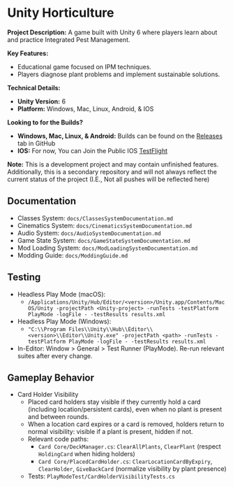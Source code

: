 # Unity Horticulture

**Project Description:** A game built with Unity 6 where players learn about and practice Integrated Pest Management.

**Key Features:**

*   Educational game focused on IPM techniques.
*   Players diagnose plant problems and implement sustainable solutions.

**Technical Details:**

*   **Unity Version:** 6
*   **Platform:** Windows, Mac, Linux, Android, & IOS

**Looking to for the Builds?**

*   **Windows, Mac, Linux, & Android:** Builds can be found on the [Releases](https://github.com/Unity-Environmental-University/Horticulture-Scripts/releases) tab in GitHub
*   **IOS:** For now, You can Join the Public IOS [TestFlight](https://testflight.apple.com/join/1f84McMq)

**Note:** This is a development project and may contain unfinished features. Additionally, this is a secondary repository and will not always reflect the current status of the project (I.E., Not all pushes will be reflected here)

## Documentation

- Classes System: `docs/ClassesSystemDocumentation.md`
- Cinematics System: `docs/CinematicsSystemDocumentation.md`
- Audio System: `docs/AudioSystemDocumentation.md`
- Game State System: `docs/GameStateSystemDocumentation.md`
- Mod Loading System: `docs/ModLoadingSystemDocumentation.md`
- Modding Guide: `docs/ModdingGuide.md`

## Testing

- Headless Play Mode (macOS):
  - `/Applications/Unity/Hub/Editor/<version>/Unity.app/Contents/MacOS/Unity -projectPath <Unity-project> -runTests -testPlatform PlayMode -logFile - -testResults results.xml`
- Headless Play Mode (Windows):
  - `"C:\\Program Files\\Unity\\Hub\\Editor\\<version>\\Editor\\Unity.exe" -projectPath <path> -runTests -testPlatform PlayMode -logFile - -testResults results.xml`
- In-Editor: Window > General > Test Runner (PlayMode). Re-run relevant suites after every change.

## Gameplay Behavior

- Card Holder Visibility
  - Placed card holders stay visible if they currently hold a card (including location/persistent cards), even when no plant is present and between rounds.
  - When a location card expires or a card is removed, holders return to normal visibility: visible if a plant is present, hidden if not.
  - Relevant code paths:
    - `Card Core/DeckManager.cs`: `ClearAllPlants`, `ClearPlant` (respect `HoldingCard` when hiding holders)
    - `Card Core/PlacedCardHolder.cs`: `ClearLocationCardByExpiry`, `ClearHolder`, `GiveBackCard` (normalize visibility by plant presence)
  - Tests: `PlayModeTest/CardHolderVisibilityTests.cs`
